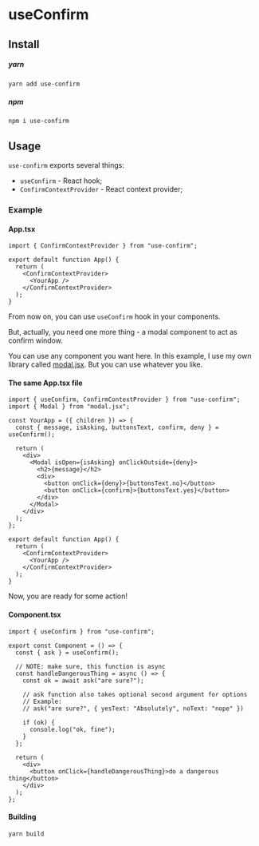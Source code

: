 # useConfirm

## Install

##### yarn

```bash
yarn add use-confirm
```

##### npm

```bash
npm i use-confirm
```

## Usage

`use-confirm` exports several things:

- `useConfirm` - React hook;
- `ConfirmContextProvider` - React context provider;

### Example

#### App.tsx

```tsx
import { ConfirmContextProvider } from "use-confirm";

export default function App() {
  return (
    <ConfirmContextProvider>
      <YourApp />
    </ConfirmContextProvider>
  );
}
```

From now on, you can use `useConfirm` hook in your components.

But, actually, you need one more thing - a modal component to act as confirm window.

You can use any component you want here. In this example, I use my own library called [modal.jsx](https://npmjs.com/package/modal.jsx).
But you can use whatever you like.

#### The same App.tsx file

```tsx
import { useConfirm, ConfirmContextProvider } from "use-confirm";
import { Modal } from "modal.jsx";

const YourApp = ({ children }) => {
  const { message, isAsking, buttonsText, confirm, deny } = useConfirm();

  return (
    <div>
      <Modal isOpen={isAsking} onClickOutside={deny}>
        <h2>{message}</h2>
        <div>
          <button onClick={deny}>{buttonsText.no}</button>
          <button onClick={confirm}>{buttonsText.yes}</button>
        </div>
      </Modal>
    </div>
  );
};

export default function App() {
  return (
    <ConfirmContextProvider>
      <YourApp />
    </ConfirmContextProvider>
  );
}
```

Now, you are ready for some action!

#### Component.tsx

```tsx
import { useConfirm } from "use-confirm";

export const Component = () => {
  const { ask } = useConfirm();

  // NOTE: make sure, this function is async
  const handleDangerousThing = async () => {
    const ok = await ask("are sure?");

    // ask function also takes optional second argument for options
    // Example:
    // ask("are sure?", { yesText: "Absolutely", noText: "nope" })

    if (ok) {
      console.log("ok, fine");
    }
  };

  return (
    <div>
      <button onClick={handleDangerousThing}>do a dangerous thing</button>
    </div>
  );
};
```

#### Building

```bash
yarn build
```
